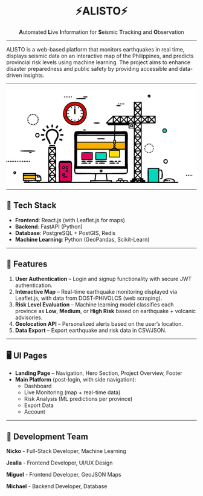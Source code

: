<h1 align="center" style="border-bottom: none; margin-bottom: -px;">⚡ALISTO⚡</h1>
<p align="center"><b>A</b>utomated <b>L</b>ive <b>I</b>nformation for <b>S</b>eismic <b>T</b>racking and <b>O</b>bservation</p>

---

ALISTO is a web-based platform that monitors earthquakes in real time, displays seismic data on an interactive map of the Philippines, and predicts provincial risk levels using machine learning. The project aims to enhance disaster preparedness and public safety by providing accessible and data-driven insights.

---

<p align="center">
  <img src="https://raw.githubusercontent.com/noteve07/misc/37736657fa7f51232867f2d0feadfdb5fda81538/assets/software-under-development.gif" alt="Software Under Development">
</p>

---

## 🚀 Tech Stack
- **Frontend**: React.js (with Leaflet.js for maps)  
- **Backend**: FastAPI (Python)  
- **Database**: PostgreSQL + PostGIS, Redis  
- **Machine Learning**: Python (GeoPandas, Scikit-Learn) 

---

## 🔑 Features
1. **User Authentication** – Login and signup functionality with secure JWT authentication.  
2. **Interactive Map** – Real-time earthquake monitoring displayed via Leaflet.js, with data from DOST-PHIVOLCS (web scraping).  
3. **Risk Level Evaluation** – Machine learning model classifies each province as **Low**, **Medium**, or **High Risk** based on earthquake + volcanic advisories.  
4. **Geolocation API** – Personalized alerts based on the user’s location.  
5. **Data Export** – Export earthquake and risk data in CSV/JSON.  

---

## 🖥️ UI Pages
- **Landing Page** – Navigation, Hero Section, Project Overview, Footer  
- **Main Platform** (post-login, with side navigation):  
  - Dashboard  
  - Live Monitoring (map + real-time data)  
  - Risk Analysis (ML predictions per province)  
  - Export Data  
  - Account  

---

<h2>👥 Development Team</h2>

<p><strong>Nicko</strong> - Full-Stack Developer, Machine Learning
<p><strong>Jealla</strong> - Frontend Developer, UI/UX Design
<p><strong>Miguel</strong> - Frontend Developer, GeoJSON Maps
<p><strong>Michael</strong> - Backend Developer, Database





